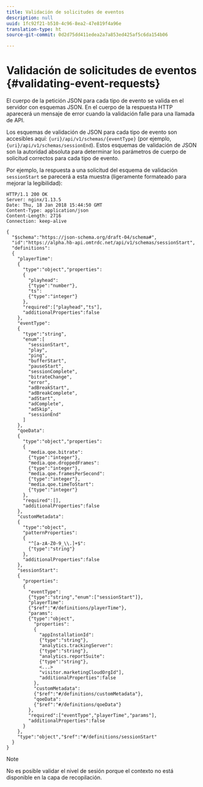 ```yaml
---
title: Validación de solicitudes de eventos
description: null
uuid: 1fc92f21-b510-4c96-8ea2-47e819f4a96e
translation-type: ht
source-git-commit: 0d2d75dd411edea2a7a853ed425af5c6da154b06

---
```



# Validación de solicitudes de eventos {#validating-event-requests}

El cuerpo de la petición JSON para cada tipo de evento se valida en el servidor con esquemas JSON. En el cuerpo de la respuesta HTTP aparecerá un mensaje de error cuando la validación falle para una llamada de API.

Los esquemas de validación de JSON para cada tipo de evento son accesibles aquí: `{uri}/api/v1/schemas/{eventType}` (por ejemplo, `{uri}/api/v1/schemas/sessionEnd`). Estos esquemas de validación de JSON son la autoridad absoluta para determinar los parámetros de cuerpo de solicitud correctos para cada tipo de evento.

Por ejemplo, la respuesta a una solicitud del esquema de validación `sessionStart` se parecerá a esta muestra (ligeramente formateado para mejorar la legibilidad):

```
HTTP/1.1 200 OK
Server: nginx/1.13.5
Date: Thu, 18 Jan 2018 15:44:50 GMT
Content-Type: application/json
Content-Length: 2716
Connection: keep-alive

{
  "$schema":"https://json-schema.org/draft-04/schema#",
  "id":"https://alpha.hb-api.omtrdc.net/api/v1/schemas/sessionStart",
  "definitions":
  {
    "playerTime":
    {
      "type":"object","properties":
      {
        "playhead":
        {"type":"number"},
        "ts":
        {"type":"integer"}
      },
      "required":["playhead","ts"],
      "additionalProperties":false
    },
    "eventType":
    {
      "type":"string",
      "enum":[
        "sessionStart",
        "play",
        "ping",
        "bufferStart",
        "pauseStart",
        "sessionComplete",
        "bitrateChange",
        "error",
        "adBreakStart",
        "adBreakComplete",
        "adStart",
        "adComplete",
        "adSkip",
        "sessionEnd"
      ]
    },
    "qoeData":
    {
      "type":"object","properties":
      {
        "media.qoe.bitrate":
        {"type":"integer"},
        "media.qoe.droppedFrames":
        {"type":"integer"},
        "media.qoe.framesPerSecond":
        {"type":"integer"},
        "media.qoe.timeToStart":
        {"type":"integer"}
      },
      "required":[],
      "additionalProperties":false
    },
    "customMetadata":
    {
      "type":"object",
      "patternProperties":
      {
        "^[a-zA-Z0-9_\\.]+$":
        {"type":"string"}
      },
      "additionalProperties":false
    },
    "sessionStart":
    {
      "properties":
      {
        "eventType":
        {"type":"string","enum":["sessionStart"]},
        "playerTime":
        {"$ref":"#/definitions/playerTime"},
        "params":
        {"type":"object",
          "properties":
          {
            "appInstallationId":
            {"type":"string"},
            "analytics.trackingServer":
            {"type":"string"},
            "analytics.reportSuite":
            {"type":"string"},
            <...>
            "visitor.marketingCloudOrgId"],
            "additionalProperties":false
          },
          "customMetadata":
          {"$ref":"#/definitions/customMetadata"},
          "qoeData":
          {"$ref":"#/definitions/qoeData"}
        },
        "required":["eventType","playerTime","params"],
        "additionalProperties":false
      }
    },
    "type":"object","$ref":"#/definitions/sessionStart"
  }
}
```

>[!NOTE]
>
>No es posible validar el nivel de sesión porque el contexto no está disponible en la capa de recopilación.

